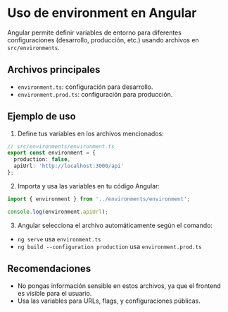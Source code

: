 # Uso de environment en Angular

Angular permite definir variables de entorno para diferentes configuraciones (desarrollo, producción, etc.) usando archivos en `src/environments`.

## Archivos principales
- `environment.ts`: configuración para desarrollo.
- `environment.prod.ts`: configuración para producción.

## Ejemplo de uso
1. Define tus variables en los archivos mencionados:

```typescript
// src/environments/environment.ts
export const environment = {
  production: false,
  apiUrl: 'http://localhost:3000/api'
};
```

2. Importa y usa las variables en tu código Angular:

```typescript
import { environment } from '../environments/environment';

console.log(environment.apiUrl);
```

3. Angular selecciona el archivo automáticamente según el comando:
- `ng serve` usa `environment.ts`
- `ng build --configuration production` usa `environment.prod.ts`

## Recomendaciones
- No pongas información sensible en estos archivos, ya que el frontend es visible para el usuario.
- Usa las variables para URLs, flags, y configuraciones públicas.
